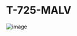 # T-725-MALV
![image](https://github.com/user-attachments/assets/59699e57-b746-437d-8e6e-ff4a81ca36ef)

